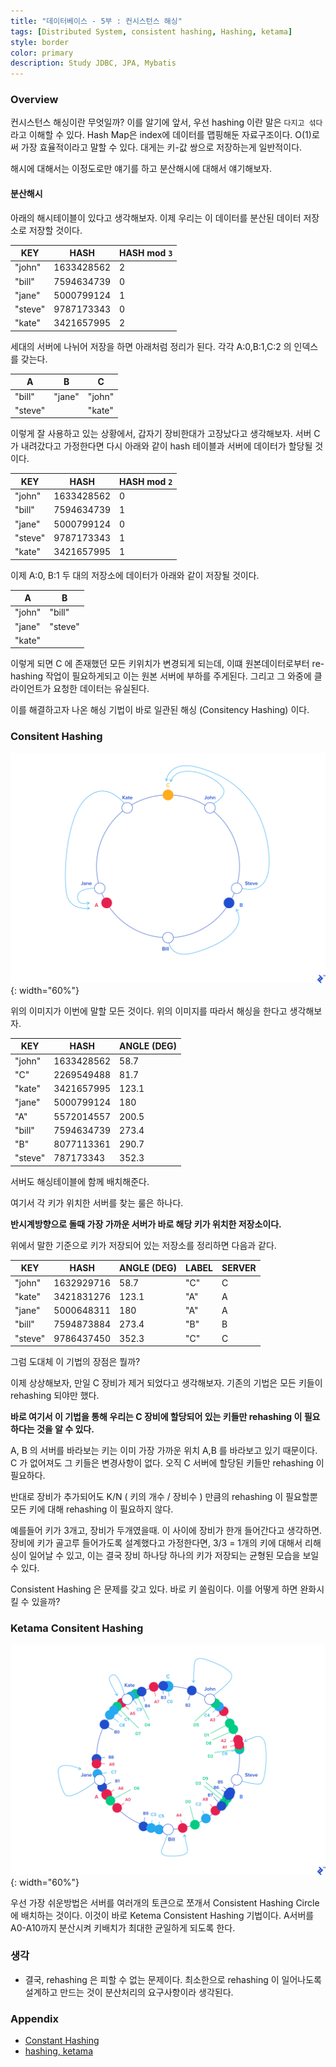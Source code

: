 ```yaml
---
title: "데이터베이스 - 5부 : 컨시스턴스 해싱"
tags: [Distributed System, consistent hashing, Hashing, ketama]
style: border
color: primary
description: Study JDBC, JPA, Mybatis
---
```


### Overview

컨시스턴스 해싱이란 무엇일까?
이를 알기에 앞서, 우선 hashing 이란 말은 `다지고 섞다`라고 이해할 수 있다. Hash Map은 index에 데이터를 맵핑해둔 자료구조이다. O(1)로써 가장 효율적이라고 말할 수 있다. 대게는 키-값 쌍으로 저장하는게 일반적이다.

해시에 대해서는 이정도로만 얘기를 하고 분산해시에 대해서 얘기해보자.

#### 분산해시

아래의 해시테이블이 있다고 생각해보자. 이제 우리는 이 데이터를 분산된 데이터 저장소로 저장할 것이다.

| KEY     | HASH       | HASH mod `3` |
|---------|------------|--------------|
| "john"  | 1633428562 | 2            |
| "bill"  | 7594634739 | 0            |
| "jane"  | 5000799124 | 1            |
| "steve" | 9787173343 | 0            |
| "kate"  | 3421657995 | 2            |

세대의 서버에 나뉘어 저장을 하면 아래처럼 정리가 된다.
각각 A:0,B:1,C:2 의 인덱스를 갖는다.

| A       | B      | C      |
|---------|--------|--------|
| "bill"  | "jane" | "john" |
| "steve" |        | "kate" |

이렇게 잘 사용하고 있는 상황에서, 갑자기 장비한대가 고장났다고 생각해보자. 서버 C 가 내려갔다고 가정한다면 다시 아래와 같이 hash 테이블과 서버에 데이터가 할당될 것이다.

| KEY     | HASH       | HASH mod `2` |
|---------|------------|--------------|
| "john"  | 1633428562 | 0            |
| "bill"  | 7594634739 | 1            |
| "jane"  | 5000799124 | 0            |
| "steve" | 9787173343 | 1            |
| "kate"  | 3421657995 | 1            |

이제 A:0, B:1 두 대의 저장소에 데이터가 아래와 같이 저장될 것이다.

| A      | B       |
|--------|---------|
| "john" | "bill"  |
| "jane" | "steve" |
| "kate" |         |

이렇게 되면 C 에 존재했던 모든 키위치가 변경되게 되는데, 이떄 원본데이터로부터 re-hashing 작업이 필요하게되고 이는 원본 서버에 부하를 주게된다. 그리고 그 와중에 클라이언트가 요청한 데이터는 유실된다.

이를 해결하고자 나온 해싱 기법이 바로 일관된 해싱 (Consitency Hashing) 이다.

### Consitent Hashing

![image](/assets/images/blog/2021-01-10-hashing/hashing.png){: width="60%"}

위의 이미지가 이번에 말할 모든 것이다.
위의 이미지를 따라서 해싱을 한다고 생각해보자.

| KEY     | HASH       | ANGLE (DEG) |
|---------|------------|-------------|
| "john"  | 1633428562 | 58.7        |
| "C"     | 2269549488 | 81.7        |
| "kate"  | 3421657995 | 123.1       |
| "jane"  | 5000799124 | 180         |
| "A"     | 5572014557 | 200.5       |
| "bill"  | 7594634739 | 273.4       |
| "B"     | 8077113361 | 290.7       |
| "steve" | 787173343  | 352.3       |

서버도 해싱테이블에 함께 배치해준다.

여기서 각 키가 위치한 서버를 찾는 룰은 하나다.

**반시계방향으로 돌때 가장 가까운 서버가 바로 해당 키가 위치한 저장소이다.**

위에서 말한 기준으로 키가 저장되어 있는 저장소를 정리하면 다음과 같다.

| KEY     | HASH       | ANGLE (DEG) | LABEL | SERVER |
|---------|------------|-------------|-------|--------|
| "john"  | 1632929716 | 58.7        | "C"   | C      |
| "kate"  | 3421831276 | 123.1       | "A"   | A      |
| "jane"  | 5000648311 | 180         | "A"   | A      |
| "bill"  | 7594873884 | 273.4       | "B"   | B      |
| "steve" | 9786437450 | 352.3       | "C"   | C      |

그럼 도대체 이 기법의 장점은 뭘까?

이제 상상해보자, 만일 C 장비가 제거 되었다고 생각해보자. 기존의 기법은 모든 키들이 rehashing 되야만 했다.

**바로 여기서 이 기법을 통해 우리는 C 장비에 할당되어 있는 키들만 rehashing 이 필요하다는 것을 알 수 있다.**

A, B 의 서버를 바라보는 키는 이미 가장 가까운 위치 A,B 를 바라보고 있기 때문이다. C 가 없어져도 그 키들은 변경사항이 없다. 오직 C 서버에 할당된 키들만 rehashing 이 필요하다.

반대로 장비가 추가되어도 K/N ( 키의 개수 / 장비수 ) 만큼의 rehashing 이 필요할뿐 모든 키에 대해 rehashing 이 필요하지 않다.

예를들어 키가 3개고, 장비가 두개였을때. 이 사이에 장비가 한개 들어간다고 생각하면. 장비에 키가 골고루 들어가도록 설계했다고 가정한다면, 3/3 = 1개의 키에 대해서 리해싱이 일어날 수 있고, 이는 결국 장비 하나당 하나의 키가 저장되는 균형된 모습을 보일 수 있다.

Consistent Hashing 은 문제를 갖고 있다. 바로 키 쏠림이다. 이를 어떻게 하면 완화시킬 수 있을까?

### Ketama Consitent Hashing

![image](/assets/images/blog/2021-01-10-hashing/hashing2.png){: width="60%"}

우선 가장 쉬운방법은 서버를 여러개의 토큰으로 쪼개서 Consistent Hashing Circle 에 배치하는 것이다.
이것이 바로 Ketema Consistent Hashing 기법이다. A서버를 A0-A10까지 분산시켜 키배치가 최대한 균일하게 되도록 한다.

### 생각

- 결국, rehashing 은 피할 수 없는 문제이다. 최소한으로 rehashing 이 일어나도록 설계하고 만드는 것이 분산처리의 요구사항이라 생각된다.

### Appendix

- [Constant Hashing](https://www.toptal.com/big-data/consistent-hashing)
- [hashing, ketama](https://codeascraft.com/2017/11/30/how-etsy-caches)